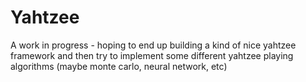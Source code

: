 # Yahtzee

A work in progress - hoping to end up building a kind of nice yahtzee framework and then try to implement some different yahtzee playing algorithms (maybe monte carlo, neural network, etc)
